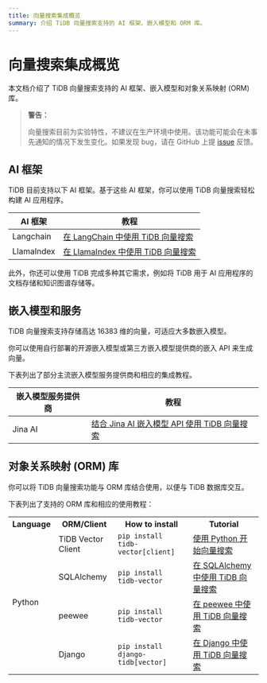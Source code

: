 ```yaml
---
title: 向量搜索集成概览
summary: 介绍 TiDB 向量搜索支持的 AI 框架、嵌入模型和 ORM 库。
---
```


# 向量搜索集成概览

本文档介绍了 TiDB 向量搜索支持的 AI 框架、嵌入模型和对象关系映射 (ORM) 库。

> **警告：**
>
> 向量搜索目前为实验特性，不建议在生产环境中使用。该功能可能会在未事先通知的情况下发生变化。如果发现 bug，请在 GitHub 上提 [issue](https://github.com/pingcap/tidb/issues) 反馈。

## AI 框架

TiDB 目前支持以下 AI 框架。基于这些 AI 框架，你可以使用 TiDB 向量搜索轻松构建 AI 应用程序。

| AI 框架 | 教程                                                                                          |
|---------------|---------------------------------------------------------------------------------------------------|
| Langchain     | [在 LangChain 中使用 TiDB 向量搜索](/vector-search-integrate-with-langchain.md)   |
| LlamaIndex    | [在 LlamaIndex 中使用 TiDB 向量搜索](/vector-search-integrate-with-llamaindex.md) |

此外，你还可以使用 TiDB 完成多种其它需求，例如将 TiDB 用于 AI 应用程序的文档存储和知识图谱存储等。

## 嵌入模型和服务

TiDB 向量搜索支持存储高达 16383 维的向量，可适应大多数嵌入模型。

你可以使用自行部署的开源嵌入模型或第三方嵌入模型提供商的嵌入 API 来生成向量。

下表列出了部分主流嵌入模型服务提供商和相应的集成教程。

| 嵌入模型服务提供商 | 教程                                                                                                            |
|-----------------------------|---------------------------------------------------------------------------------------------------------------------|
| Jina AI                     | [结合 Jina AI 嵌入模型 API 使用 TiDB 向量搜索](/vector-search-integrate-with-jinaai-embedding.md) |

## 对象关系映射 (ORM) 库

你可以将 TiDB 向量搜索功能与 ORM 库结合使用，以便与 TiDB 数据库交互。

下表列出了支持的 ORM 库和相应的使用教程：

<table>
  <tr>
    <th>Language</th>
    <th>ORM/Client</th>
    <th>How to install</th>
    <th>Tutorial</th>
  </tr>
  <tr>
    <td rowspan="4">Python</td>
    <td>TiDB Vector Client</td>
    <td><code>pip install tidb-vector[client]</code></td>
    <td><a href="/vector-search-get-started-using-python.md">使用 Python 开始向量搜索</a></td>
  </tr>
  <tr>
    <td>SQLAlchemy</td>
    <td><code>pip install tidb-vector</code></td>
    <td><a href="/vector-search-integrate-with-sqlalchemy.md">在 SQLAlchemy 中使用 TiDB 向量搜索</a></td>
  </tr>
  <tr>
    <td>peewee</td>
    <td><code>pip install tidb-vector</code></td>
    <td><a href="/vector-search-integrate-with-peewee.md">在 peewee 中使用 TiDB 向量搜索</a></td>
  </tr>
  <tr>
    <td>Django</td>
    <td><code>pip install django-tidb[vector]</code></td>
    <td><a href="/vector-search-integrate-with-django-orm.md">在 Django 中使用 TiDB 向量搜索</a></td>
  </tr>
</table>